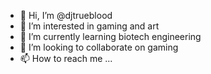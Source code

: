 - 👋 Hi, I’m @djtrueblood
- 👀 I’m interested in gaming and art
- 🌱 I’m currently learning biotech engineering
- 💞️ I’m looking to collaborate on gaming 
- 📫 How to reach me ...

<!---
djtrueblood/djtrueblood is a ✨ special ✨ repository because its `README.md` (this file) appears on your GitHub profile.
You can click the Preview link to take a look at your changes.
--->
